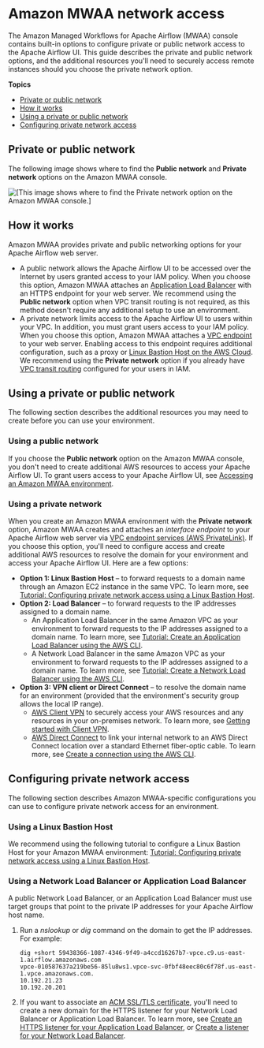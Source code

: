 # Amazon MWAA network access<a name="configuring-networking"></a>

The Amazon Managed Workflows for Apache Airflow \(MWAA\) console contains built\-in options to configure private or public network access to the Apache Airflow UI\. This guide describes the private and public network options, and the additional resources you'll need to securely access remote instances should you choose the private network option\.

**Topics**
+ [Private or public network](#configuring-networking-onconsole)
+ [How it works](#configuring-networking-how)
+ [Using a private or public network](#access-network-choose)
+ [Configuring private network access](#configuring-tips)

## Private or public network<a name="configuring-networking-onconsole"></a>

The following image shows where to find the **Public network** and **Private network** options on the Amazon MWAA console\.

![\[This image shows where to find the Private network option on the Amazon MWAA console.\]](http://docs.aws.amazon.com/mwaa/latest/userguide/images/mwaa-console-private-public.png)

## How it works<a name="configuring-networking-how"></a>

Amazon MWAA provides private and public networking options for your Apache Airflow web server\.
+ A public network allows the Apache Airflow UI to be accessed over the Internet by users granted access to your IAM policy\. When you choose this option, Amazon MWAA attaches an [Application Load Balancer](https://docs.aws.amazon.com/elasticloadbalancing/latest/application/introduction.html) with an HTTPS endpoint for your web server\. We recommend using the **Public network** option when VPC transit routing is not required, as this method doesn't require any additional setup to use an environment\.
+ A private network limits access to the Apache Airflow UI to users within your VPC\. In addition, you must grant users access to your IAM policy\. When you choose this option, Amazon MWAA attaches a [VPC endpoint](https://docs.aws.amazon.com/vpc/latest/userguide/endpoint-services-overview.html) to your web server\. Enabling access to this endpoint requires additional configuration, such as a proxy or [Linux Bastion Host on the AWS Cloud](https://docs.aws.amazon.com/quickstart/latest/linux-bastion/welcome.html)\. We recommend using the **Private network** option if you already have [VPC transit routing](https://docs.aws.amazon.com/vpc/latest/tgw/how-transit-gateways-work.html) configured for your users in IAM\.

## Using a private or public network<a name="access-network-choose"></a>

The following section describes the additional resources you may need to create before you can use your environment\.

### Using a public network<a name="access-network-public"></a>

If you choose the **Public network** option on the Amazon MWAA console, you don't need to create additional AWS resources to access your Apache Airflow UI\. To grant users access to your Apache Airflow UI, see [Accessing an Amazon MWAA environment](access-policies.md)\.

### Using a private network<a name="access-network-private"></a>

When you create an Amazon MWAA environment with the **Private network** option, Amazon MWAA creates and attaches an *interface endpoint* to your Apache Airflow web server via [VPC endpoint services \(AWS PrivateLink\)](https://docs.aws.amazon.com/vpc/latest/userguide/endpoint-service-overview.html)\. If you choose this option, you'll need to configure access and create additional AWS resources to resolve the domain for your environment and access your Apache Airflow UI\. Here are a few options:
+ **Option 1: Linux Bastion Host** – to forward requests to a domain name through an Amazon EC2 instance in the same VPC\. To learn more, see [Tutorial: Configuring private network access using a Linux Bastion Host](tutorials-private-network-bastion.md)\.
+ **Option 2: Load Balancer** – to forward requests to the IP addresses assigned to a domain name\.
  + An Application Load Balancer in the same Amazon VPC as your environment to forward requests to the IP addresses assigned to a domain name\. To learn more, see [Tutorial: Create an Application Load Balancer using the AWS CLI](https://docs.aws.amazon.com/elasticloadbalancing/latest/application/tutorial-application-load-balancer-cli.html)\.
  + A Network Load Balancer in the same Amazon VPC as your environment to forward requests to the IP addresses assigned to a domain name\. To learn more, see [Tutorial: Create a Network Load Balancer using the AWS CLI](https://docs.aws.amazon.com/elasticloadbalancing/latest/network/network-load-balancer-cli.html)\.
+ **Option 3: VPN client or Direct Connect** – to resolve the domain name for an environment \(provided that the environment's security group allows the local IP range\)\.
  + [AWS Client VPN](https://docs.aws.amazon.com/vpn/latest/clientvpn-admin/what-is.html) to securely access your AWS resources and any resources in your on\-premises network\. To learn more, see [Getting started with Client VPN](https://docs.aws.amazon.com/vpn/latest/clientvpn-admin/cvpn-getting-started.html)\.
  + [AWS Direct Connect](https://docs.aws.amazon.com/directconnect/latest/UserGuide/Welcome.html) to link your internal network to an AWS Direct Connect location over a standard Ethernet fiber\-optic cable\. To learn more, see [Create a connection using the AWS CLI](https://docs.aws.amazon.com/directconnect/latest/UserGuide/using-cli.html)\.

## Configuring private network access<a name="configuring-tips"></a>

The following section describes Amazon MWAA\-specific configurations you can use to configure private network access for an environment\.

### Using a Linux Bastion Host<a name="configuring-private-bastion"></a>

We recommend using the following tutorial to configure a Linux Bastion Host for your Amazon MWAA environment: [Tutorial: Configuring private network access using a Linux Bastion Host](tutorials-private-network-bastion.md)\.

### Using a Network Load Balancer or Application Load Balancer<a name="configuring-private-load-balancer"></a>

A public Network Load Balancer, or an Application Load Balancer must use target groups that point to the private IP addresses for your Apache Airflow host name\.

1. Run a *nslookup* or *dig* command on the domain to get the IP addresses\. For example:

   ```
   dig +short 59438366-1087-4346-9f49-a4ccd16267b7-vpce.c9.us-east-1.airflow.amazonaws.com
   vpce-010587637a219be56-85lu8ws1.vpce-svc-0fbf48eec80c6f78f.us-east-1.vpce.amazonaws.com.
   10.192.21.23
   10.192.20.201
   ```

1. If you want to associate an [ACM SSL/TLS certificate](https://docs.aws.amazon.com/premiumsupport/knowledge-center/associate-acm-certificate-alb-nlb/), you'll need to create a new domain for the HTTPS listener for your Network Load Balancer or Application Load Balancer\. To learn more, see [Create an HTTPS listener for your Application Load Balancer](https://docs.aws.amazon.com/elasticloadbalancing/latest/application/create-https-listener.html), or [Create a listener for your Network Load Balancer](https://docs.aws.amazon.com/elasticloadbalancing/latest/network/create-listener.html)\.